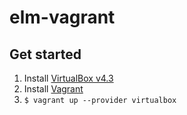 # elm-vagrant

## Get started
1. Install [VirtualBox v4.3](https://www.virtualbox.org/wiki/Download_Old_Builds_4_3)
2. Install [Vagrant ](www.vagrantup.com)
3. `$ vagrant up --provider virtualbox`
